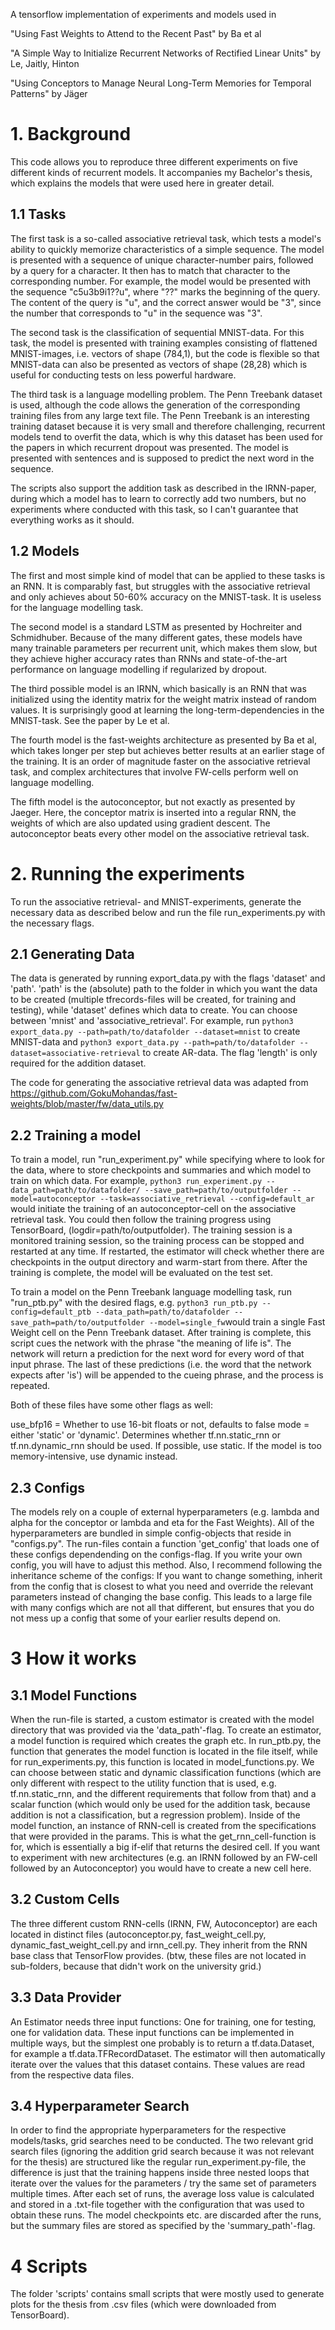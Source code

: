 A tensorflow implementation of experiments and models used in 

"Using Fast Weights to Attend to the Recent Past" by Ba et al

"A Simple Way to Initialize Recurrent Networks of Rectified Linear Units" by Le, Jaitly, Hinton 

"Using Conceptors to Manage Neural Long-Term Memories for Temporal Patterns" by Jäger

# 1. Background
This code allows you to reproduce three different experiments on five different kinds of recurrent models. It accompanies my Bachelor's thesis, which explains the models that were used here in greater detail.

## 1.1 Tasks

The first task is a so-called associative retrieval task, which tests a model's ability to quickly memorize characteristics of a simple sequence. The model is presented with a sequence of unique character-number pairs, followed by a query for a character. It then has to match that character to the corresponding number. For example, the model would be presented with the sequence "c5u3b9i1??u", where "??" marks the beginning of the query. The content of the query is "u", and the correct answer would be "3", since the number that corresponds to "u" in the sequence was "3".  

The second task is the classification of sequential MNIST-data. For this task, the model is presented with training examples consisting of flattened MNIST-images, i.e. vectors of shape (784,1), but the code is flexible so that MNIST-data can also be presented as vectors of shape (28,28) which is useful for conducting tests on less powerful hardware.

The third task is a language modelling problem. The Penn Treebank dataset is used, although the code allows the generation of the corresponding training files from any large text file. The Penn Treebank is an interesting training dataset because it is very small and therefore challenging, recurrent models tend to overfit the data, which is why this dataset has been used for the papers in which recurrent dropout was presented. The model is presented with sentences and is supposed to predict the next word in the sequence.

The scripts also support the addition task as described in the IRNN-paper, during which a model has to learn to correctly add two numbers, but no experiments where conducted with this task, so I can't guarantee that everything works as it should.

## 1.2 Models

The first and most simple kind of model that can be applied to these tasks is an RNN. It is comparably fast, but struggles with the associative retrieval and only achieves about 50-60% accuracy on the MNIST-task. It is useless for the language modelling task.

The second model is a standard LSTM as presented by Hochreiter and Schmidhuber. Because of the many different gates, these models have many trainable parameters per recurrent unit, which makes them slow, but they achieve higher accuracy rates than RNNs and state-of-the-art performance on language modelling if regularized by dropout.

The third possible model is an IRNN, which basically is an RNN that was initialized using the identity matrix for the weight matrix instead of random values. It is surprisingly good at learning the long-term-dependencies in the MNIST-task. See the paper by Le et al.

The fourth model is the fast-weights architecture as presented by Ba et al, which takes longer per step but achieves better results at an earlier stage of the training. It is an order of magnitude faster on the associative retrieval task, and complex architectures that involve FW-cells perform well on language modelling.

The fifth model is the autoconceptor, but not exactly as presented by Jaeger. Here, the conceptor matrix is inserted into a regular RNN, the weights of which are also updated using gradient descent. The autoconceptor beats every other model on the associative retrieval task.

# 2. Running the experiments

To run the associative retrieval- and MNIST-experiments, generate the necessary data as described below and run the file run_experiments.py with the necessary flags.

## 2.1 Generating Data

The data is generated by running export_data.py with the flags 'dataset' and 'path'. 'path' is the (absolute) path to the folder in which you want the data to be created (multiple tfrecords-files will be created, for training and testing), while 'dataset' defines which data to create. You can choose between 'mnist' and 'associative_retrieval'. For example, run `python3 export_data.py --path=path/to/datafolder --dataset=mnist` to create MNIST-data and `python3 export_data.py --path=path/to/datafolder --dataset=associative-retrieval` to create AR-data. The flag 'length' is only required for the addition dataset.

The code for generating the associative retrieval data was adapted from https://github.com/GokuMohandas/fast-weights/blob/master/fw/data_utils.py

## 2.2 Training a model

To train a model, run "run_experiment.py" while specifying where to look for the data, where to store checkpoints and summaries and which model to train on which data. For example, `python3 run_experiment.py --data_path=path/to/datafolder/ --save_path=path/to/outputfolder --model=autoconceptor --task=associative_retrieval --config=default_ar` would initiate the training of an autoconceptor-cell on the associative retrieval task. You could then follow the training progress using TensorBoard, (logdir=path/to/outputfolder). The training session is a monitored training session, so the training process can be stopped and restarted at any time. If restarted, the estimator will check whether there are checkpoints in the output directory and warm-start from there.
After the training is complete, the model will be evaluated on the test set. 

To train a model on the Penn Treebank language modelling task, run "run_ptb.py" with the desired flags, e.g. `python3 run_ptb.py --config=default_ptb --data_path=path/to/datafolder --save_path=path/to/outputfolder --model=single_fw`would train a single Fast Weight cell on the Penn Treebank dataset. After training is complete, this script cues the network with the phrase "the meaning of life is". The network will return a prediction for the next word for every word of that input phrase. The last of these predictions (i.e. the word that the network expects after 'is') will be appended to the cueing phrase, and the process is repeated. 

Both of these files have some other flags as well:

use_bfp16 = Whether to use 16-bit floats or not, defaults to false
mode = either 'static' or 'dynamic'. Determines whether tf.nn.static_rnn or tf.nn.dynamic_rnn should be used. If possible, use static. If the model is too memory-intensive, use dynamic instead.

## 2.3 Configs

The models rely on a couple of external hyperparameters (e.g. lambda and alpha for the conceptor or lambda and eta for the Fast Weights). All of the hyperparameters are bundled in simple config-objects that reside in "configs.py". The run-files contain a function 'get_config' that loads one of these configs dependending on the configs-flag. If you write your own config, you will have to adjust this method. Also, I recommend following the inheritance scheme of the configs: If you want to change something, inherit from the config that is closest to what you need and override the relevant parameters instead of changing the base config. This leads to a large file with many configs which are not all that different, but ensures that you do not mess up a config that some of your earlier results depend on. 

# 3 How it works

## 3.1 Model Functions

When the run-file is started, a custom estimator is created with the model directory that was provided via the 'data_path'-flag. To create an estimator, a model function is required which creates the graph etc. In run_ptb.py, the function that generates the model function is located in the file itself, while for run_experiments.py, this function is located in model_functions.py. We can choose between static and dynamic classification functions (which are only different with respect to the utility function that is used, e.g. tf.nn.static_rnn, and the different requirements that follow from that) and a scalar function (which would only be used for the addition task, because addition is not a classification, but a regression problem). Inside of the model function, an instance of RNN-cell is created from the specifications that were provided in the params. This is what the get_rnn_cell-function is for, which is essentially a big if-elif that returns the desired cell. If you want to experiment with new architectures (e.g. an IRNN followed by an FW-cell followed by an Autoconceptor) you would have to create a new cell here. 

## 3.2 Custom Cells

The three different custom RNN-cells (IRNN, FW, Autoconceptor) are each located in distinct files (autoconceptor.py, fast_weight_cell.py, dynamic_fast_weight_cell.py and irnn_cell.py. They inherit from the RNN base class that TensorFlow provides. (btw, these files are not located in sub-folders, because that didn't work on the university grid.)

## 3.3 Data Provider

An Estimator needs three input functions: One for training, one for testing, one for validation data. These input functions can be implemented in multiple ways, but the simplest one probably is to return a tf.data.Dataset, for example a tf.data.TFRecordDataset. The estimator will then automatically iterate over the values that this dataset contains. These values are read from the respective data files. 

## 3.4 Hyperparameter Search

In order to find the appropriate hyperparameters for the respective models/tasks, grid searches need to be conducted. The two relevant grid search files (ignoring the addition grid search because it was not relevant for the thesis) are structured like the regular run_experiment.py-file, the difference is just that the training happens inside three nested loops that iterate over the values for the parameters / try the same set of parameters multiple times. After each set of runs, the average loss value is calculated and stored in a .txt-file together with the configuration that was used to obtain these runs. The model checkpoints etc. are discarded after the runs, but the summary files are stored as specified by the 'summary_path'-flag.

# 4 Scripts

The folder 'scripts' contains small scripts that were mostly used to generate plots for the thesis from .csv files (which were downloaded from TensorBoard). 
